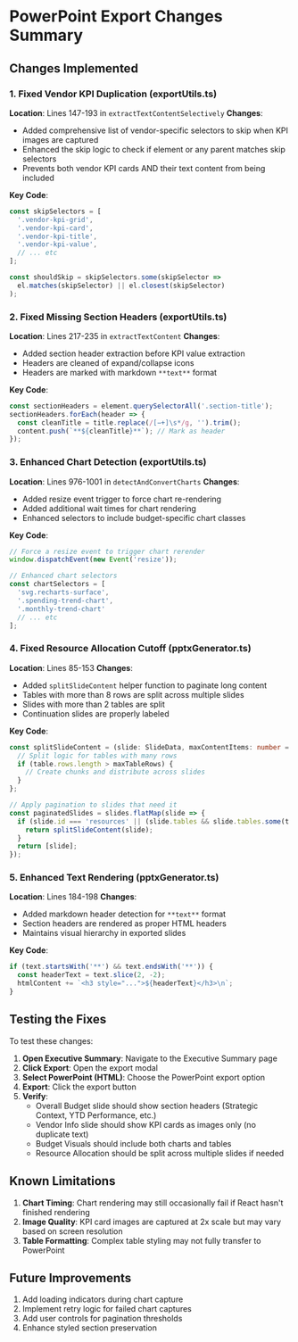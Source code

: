 # PowerPoint Export Changes Summary

## Changes Implemented

### 1. Fixed Vendor KPI Duplication (exportUtils.ts)
**Location**: Lines 147-193 in `extractTextContentSelectively`
**Changes**:
- Added comprehensive list of vendor-specific selectors to skip when KPI images are captured
- Enhanced the skip logic to check if element or any parent matches skip selectors
- Prevents both vendor KPI cards AND their text content from being included

**Key Code**:
```typescript
const skipSelectors = [
  '.vendor-kpi-grid',
  '.vendor-kpi-card',
  '.vendor-kpi-title',
  '.vendor-kpi-value',
  // ... etc
];

const shouldSkip = skipSelectors.some(skipSelector => 
  el.matches(skipSelector) || el.closest(skipSelector)
);
```

### 2. Fixed Missing Section Headers (exportUtils.ts)
**Location**: Lines 217-235 in `extractTextContent`
**Changes**:
- Added section header extraction before KPI value extraction
- Headers are cleaned of expand/collapse icons
- Headers are marked with markdown `**text**` format

**Key Code**:
```typescript
const sectionHeaders = element.querySelectorAll('.section-title');
sectionHeaders.forEach(header => {
  const cleanTitle = title.replace(/[−+]\s*/g, '').trim();
  content.push(`**${cleanTitle}**`); // Mark as header
});
```

### 3. Enhanced Chart Detection (exportUtils.ts)
**Location**: Lines 976-1001 in `detectAndConvertCharts`
**Changes**:
- Added resize event trigger to force chart re-rendering
- Added additional wait times for chart rendering
- Enhanced selectors to include budget-specific chart classes

**Key Code**:
```typescript
// Force a resize event to trigger chart rerender
window.dispatchEvent(new Event('resize'));

// Enhanced chart selectors
const chartSelectors = [
  'svg.recharts-surface',
  '.spending-trend-chart',
  '.monthly-trend-chart'
  // ... etc
];
```

### 4. Fixed Resource Allocation Cutoff (pptxGenerator.ts)
**Location**: Lines 85-153
**Changes**:
- Added `splitSlideContent` helper function to paginate long content
- Tables with more than 8 rows are split across multiple slides
- Slides with more than 2 tables are split
- Continuation slides are properly labeled

**Key Code**:
```typescript
const splitSlideContent = (slide: SlideData, maxContentItems: number = 10, maxTableRows: number = 8): SlideData[] => {
  // Split logic for tables with many rows
  if (table.rows.length > maxTableRows) {
    // Create chunks and distribute across slides
  }
};

// Apply pagination to slides that need it
const paginatedSlides = slides.flatMap(slide => {
  if (slide.id === 'resources' || (slide.tables && slide.tables.some(t => t.rows.length > 8))) {
    return splitSlideContent(slide);
  }
  return [slide];
});
```

### 5. Enhanced Text Rendering (pptxGenerator.ts)
**Location**: Lines 184-198
**Changes**:
- Added markdown header detection for `**text**` format
- Section headers are rendered as proper HTML headers
- Maintains visual hierarchy in exported slides

**Key Code**:
```typescript
if (text.startsWith('**') && text.endsWith('**')) {
  const headerText = text.slice(2, -2);
  htmlContent += `<h3 style="...">${headerText}</h3>\n`;
}
```

## Testing the Fixes

To test these changes:

1. **Open Executive Summary**: Navigate to the Executive Summary page
2. **Click Export**: Open the export modal
3. **Select PowerPoint (HTML)**: Choose the PowerPoint export option
4. **Export**: Click the export button
5. **Verify**:
   - Overall Budget slide should show section headers (Strategic Context, YTD Performance, etc.)
   - Vendor Info slide should show KPI cards as images only (no duplicate text)
   - Budget Visuals should include both charts and tables
   - Resource Allocation should be split across multiple slides if needed

## Known Limitations

1. **Chart Timing**: Chart rendering may still occasionally fail if React hasn't finished rendering
2. **Image Quality**: KPI card images are captured at 2x scale but may vary based on screen resolution
3. **Table Formatting**: Complex table styling may not fully transfer to PowerPoint

## Future Improvements

1. Add loading indicators during chart capture
2. Implement retry logic for failed chart captures
3. Add user controls for pagination thresholds
4. Enhance styled section preservation